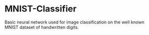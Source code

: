 # MNIST-Classifier
Basic neural network used for image classification on the well known MNIST dataset of handwritten digits. 
